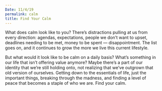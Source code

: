 ```yaml
---
Date: 11/4/19
permalink: calm
title: Find Your Calm
---
```


What does calm look like to you? There’s distractions pulling at us from every direction: agendas, expectations, people we don’t want to upset, deadlines needing to be met, money to be spent — disappointment. The list goes on, and it continues to grow the more we live this current lifestyle.

But what would it look like to be calm on a daily basis? What’s something in our life that isn’t offering value anymore? Maybe there’s a part of our identity that we’re still holding onto, not realizing that we’ve outgrown that old version of ourselves. Getting down to the essentials of life, just the important things, breaking through the madness, and finding a level of peace that becomes a staple of who we are. Find your calm.